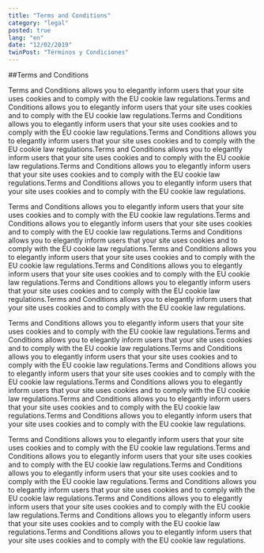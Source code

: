 ```yaml
---
title: "Terms and Conditions"
category: "legal"
posted: true
lang: "en"
date: "12/02/2019"
twinPost: "Términos y Condiciones"
---
```


##Terms and Conditions

Terms and Conditions allows you to elegantly inform users that your site uses cookies and to comply with the EU cookie law regulations.Terms and Conditions allows you to elegantly inform users that your site uses cookies and to comply with the EU cookie law regulations.Terms and Conditions allows you to elegantly inform users that your site uses cookies and to comply with the EU cookie law regulations.Terms and Conditions allows you to elegantly inform users that your site uses cookies and to comply with the EU cookie law regulations.Terms and Conditions allows you to elegantly inform users that your site uses cookies and to comply with the EU cookie law regulations.Terms and Conditions allows you to elegantly inform users that your site uses cookies and to comply with the EU cookie law regulations.Terms and Conditions allows you to elegantly inform users that your site uses cookies and to comply with the EU cookie law regulations.

Terms and Conditions allows you to elegantly inform users that your site uses cookies and to comply with the EU cookie law regulations.Terms and Conditions allows you to elegantly inform users that your site uses cookies and to comply with the EU cookie law regulations.Terms and Conditions allows you to elegantly inform users that your site uses cookies and to comply with the EU cookie law regulations.Terms and Conditions allows you to elegantly inform users that your site uses cookies and to comply with the EU cookie law regulations.Terms and Conditions allows you to elegantly inform users that your site uses cookies and to comply with the EU cookie law regulations.Terms and Conditions allows you to elegantly inform users that your site uses cookies and to comply with the EU cookie law regulations.Terms and Conditions allows you to elegantly inform users that your site uses cookies and to comply with the EU cookie law regulations.

Terms and Conditions allows you to elegantly inform users that your site uses cookies and to comply with the EU cookie law regulations.Terms and Conditions allows you to elegantly inform users that your site uses cookies and to comply with the EU cookie law regulations.Terms and Conditions allows you to elegantly inform users that your site uses cookies and to comply with the EU cookie law regulations.Terms and Conditions allows you to elegantly inform users that your site uses cookies and to comply with the EU cookie law regulations.Terms and Conditions allows you to elegantly inform users that your site uses cookies and to comply with the EU cookie law regulations.Terms and Conditions allows you to elegantly inform users that your site uses cookies and to comply with the EU cookie law regulations.Terms and Conditions allows you to elegantly inform users that your site uses cookies and to comply with the EU cookie law regulations.

Terms and Conditions allows you to elegantly inform users that your site uses cookies and to comply with the EU cookie law regulations.Terms and Conditions allows you to elegantly inform users that your site uses cookies and to comply with the EU cookie law regulations.Terms and Conditions allows you to elegantly inform users that your site uses cookies and to comply with the EU cookie law regulations.Terms and Conditions allows you to elegantly inform users that your site uses cookies and to comply with the EU cookie law regulations.Terms and Conditions allows you to elegantly inform users that your site uses cookies and to comply with the EU cookie law regulations.Terms and Conditions allows you to elegantly inform users that your site uses cookies and to comply with the EU cookie law regulations.Terms and Conditions allows you to elegantly inform users that your site uses cookies and to comply with the EU cookie law regulations.